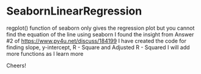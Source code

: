 # SeabornLinearRegression
regplot() function of seaborn only gives the regression plot but you cannot find the equation of the line using seaborn
I found the insight from Answer #2 of https://www.py4u.net/discuss/184199 
I have created the code for finding slope, y-intercept, R - Square and Adjusted R - Squared
I will add more functions as I learn more

Cheers!
